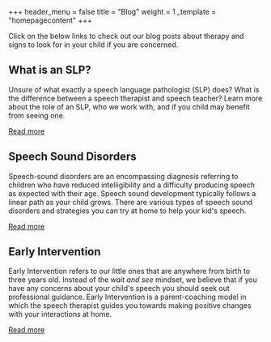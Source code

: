 +++
header_menu = false
title = "Blog"
weight = 1
_template = "homepagecontent"
+++

Click on the below links to check out our blog posts about therapy and signs to look for in your child if you are concerned.

## What is an SLP?

Unsure of what exactly a speech language pathologist (SLP) does? What is the difference between a speech therapist and speech teacher? Learn more about the role of an SLP, who we work with, and if you child may benefit from seeing one.

[Read more](/what-is-a-speech-language-pathologist)

## Speech Sound Disorders

Speech-sound disorders are an encompassing diagnosis referring to children who have reduced intelligibility and a difficulty producing speech as expected with their age. Speech sound development typically follows a linear path as your child grows. There are various types of speech sound disorders and strategies you can try at home to help your kid's speech.

[Read more](/speech-sound-disorder-blogs)

## Early Intervention

Early Intervention refers to our little ones that are anywhere from birth to three years old. Instead of the _wait and see_ mindset, we believe that if you have any concerns about your child's speech you should seek out professional guidance. Early Intervention is a parent-coaching model in which the speech therapist guides you towards making positive changes with your interactions at home.

[Read more](/early-intervention-blogs)
